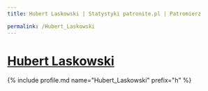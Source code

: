 ```yaml
---
title: Hubert Laskowski | Statystyki patronite.pl | Patromierz

permalink: /Hubert_Laskowski
---
```


# [Hubert Laskowski](https://patronite.pl/Hubert_Laskowski)

{% include profile.md name="Hubert_Laskowski" prefix="h" %}
